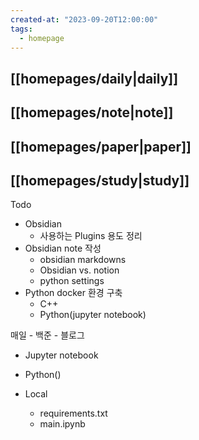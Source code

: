 ```yaml
---
created-at: "2023-09-20T12:00:00"
tags:
  - homepage
---
```

## [[homepages/daily|daily]]
## [[homepages/note|note]]
## [[homepages/paper|paper]]
## [[homepages/study|study]]

Todo
- Obsidian
	- 사용하는 Plugins 용도 정리
- Obsidian note 작성
	- obsidian markdowns 
	- Obsidian vs. notion
	- python settings
- Python docker 환경 구축
	- C++
	- Python(jupyter notebook)

매일
	- 백준
	- 블로그

- Jupyter notebook
- Python()

- Local
	- requirements.txt
	- main.ipynb